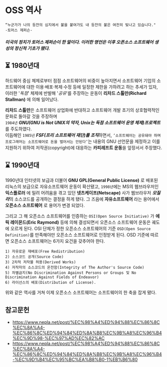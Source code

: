 # OSS 역사
```
“누군가가 나의 등잔의 심지에서 불을 붙여가도 내 등잔의 불은 여전히 빛나고 있습니다."
-토머스 제퍼슨-
```
##### 미국의 정치가 토머스 제퍼슨이 한 말이다. 이러한 명언은 이후 오픈소스 소프트웨어 생성의 정신적 기초가 됐다. 

## ⏳ 1980년대 

하드웨어 중심 체제로부터 점점 소프트웨어의 비중이 높아지면서 소프트웨어 기업의 
소프트웨어에 대한 이용·배포·복제·수정 등에 일정한 제한을 가하려고 하는 추세가 있자, 
이러한 '*독점*' 체제에 반발해 '*공유*'를 주장하는 운동이 **리차드 스톨만(Richard Stallman)** 에 의해 일어났다.  

**리차드 스톨만**은 소프트웨어 상업화에 반대하고 소프트웨어 개발 초기의 상호협력적인 문화로 돌아갈 것을 주장하며  
`1984년` ***GNU(GNU is Not UNIX의 약자, Unix는 독점 소프트웨어 운영 체제)프로젝트***를 주도하였다.  
이듬해인 `1985년` ***FSF(프리 소프트웨어 재단)를 조직***하면서, `‘소프트웨어는 공유돼야 하며 프로그래머는 소프트웨어로 돈을 벌어서는 안된다’`는 내용의 GNU 선언문을 제정하고 이를 지원하기 위하여 저작권(copyright)에 대응하는 **카피레프트 운동**을 앞장서서 주장했다.

  

## ⌛ 1990년대

1990년대 인터넷의 보급과 더불어 **GNU GPL(General Public License)** 로 배포된 리눅스의 보급으로 자유소프트웨어 운동이 확산됐고, `1998년`에는 MS의 웹브라우저인 
**익스플로러** 에 밀려 어려움을 겪고 있던 **넷츠케이프(Netscape)** 사가 웹브라우저 ***모질라***의 소스코드를 공개하는 결정을 하게 됐다. 그 즈음에 **자유소프트웨어** 라는 용어에서 **오픈소스 소프트웨어** 로 용어가 변경 되었다.

그리고 그 해 오픈소스 소프트웨어를 인증하는 `OSI(Open Source Initiative)` 가 **에릭 레이몬드(Eric Raymond)** 등에 의해 결성되면서 오픈소스 소프트웨어 운동은 궤도에 오르게 된다.
OSI 단체가 정한 오픈소스 소프트웨어의 기준 `OSD(Open Source Definition)`를 만족해야만 오픈소스 소프트웨어로 인정받게 된다. OSD 기준에 따르면 오픈소스 소프트웨어는 6가지 요건을 갖추어야 한다.

```
1) 자유로운 재배포(Free Redistribution)
2) 소스코드 공개(Source Code) 
3) 2차적 저작물 허용(Derived Works) 
4) 저작자의 소스코드의 온전함(Integrity of The Author's Source Code) 
5) 차별금지(No Discrimination Against Persons or Groups 및 No Discrimination Against Fields of Endeavor) 
6) 라이선스의 배포(Distribution of License).
```

위와 같은 역사를 거쳐 이제 오픈소스 소프트웨어는 소프트웨어의 한 축을 잡게 됐다.

## 참고문헌
+ <https://www.nepla.net/post/%EC%98%A4%ED%94%88%EC%86%8C%EC%8A%A4-%EC%86%8C%ED%94%84%ED%8A%B8%EC%9B%A8%EC%96%B4%EC%9D%98-%EC%97%AD%EC%82%AC>
+ <https://www.nepla.net/post/%EC%98%A4%ED%94%88%EC%86%8C%EC%8A%A4-%EC%86%8C%ED%94%84%ED%8A%B8%EC%9B%A8%EC%96%B4-%EC%9D%B4%EC%95%BC%EA%B8%B0-1%EB%B6%80>
